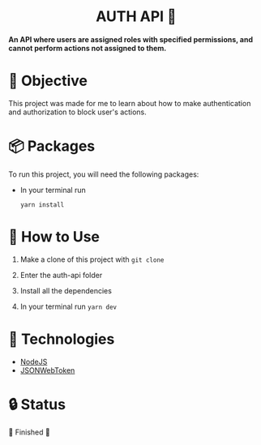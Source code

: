<h1 align="center">AUTH API 🔑</h1>

<h4 align="init">An API where users are assigned roles with specified permissions, and cannot perform actions not assigned to them.</h4>

# 🎯 Objective
This project was made for me to learn about how to make authentication and authorization to block user's actions.

# 📦 Packages
To run this project, you will need the following packages: 

* In your terminal run

    ``` yarn install ```

    
# 🔨 How to Use

1. Make a clone of this project with ``` git clone ```

2. Enter the auth-api folder

3. Install all the dependencies 

4. In your terminal run ``` yarn dev ```

# 👾 Technologies

* [NodeJS](https://nodejs.org/en/)
* [JSONWebToken](https://jwt.io/)

# 🔒 Status
🥂 Finished 🥂
